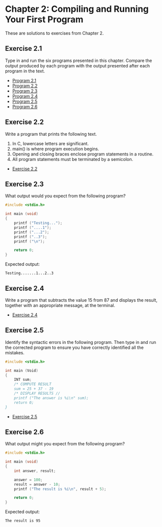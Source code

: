 # Chapter 2: Compiling and Running Your First Program

These are solutions to exercises from Chapter 2.

## Exercise 2.1

Type in and run the six programs presented in this chapter. Compare the output produced by each program with the output presented after each program in the text.

* [Program 2.1](exercise-01/prog2-1.c)
* [Program 2.2](exercise-01/prog2-2.c)
* [Program 2.3](exercise-01/prog2-3.c)
* [Program 2.4](exercise-01/prog2-4.c)
* [Program 2.5](exercise-01/prog2-5.c)
* [Program 2.6](exercise-01/prog2-6.c)

## Exercise 2.2

Write a program that prints the following text.  
  1. In C, lowercase letters are significant.  
  2. main() is where program execution begins.  
  3. Opening and closing braces enclose program statements in a routine.  
  4. All program statements must be terminated by a semicolon.

* [Exercise 2.2](exercise-02/exercise-02.c)

## Exercise 2.3

What output would you expect from the following program?

```c
#include <stdio.h>

int main (void)
{
    printf ("Testing...");
    printf ("....1");
    printf ("...2");
    printf ("..3");
    printf ("\n");

    return 0;
}
```

Expected output:

`Testing.......1...2..3`

## Exercise 2.4

Write a program that subtracts the value 15 from 87 and displays the result, together with an appropriate message, at the terminal.

* [Exercise 2.4](exercise-04/exercise-04.c)

## Exercise 2.5

Identify the syntactic errors in the following program. Then type in and run the corrected program to ensure you have correctly identified all the mistakes.

```c
#include <stdio.h>

int main (Void)
{
    INT sum;
    /* COMPUTE RESULT
    sum = 25 + 37 - 19
    /* DISPLAY RESULTS //
    printf ("The answer is %i\n" sum);
    return 0;
}
```

* [Exercise 2.5](exercise-05/exercise-05.c)

## Exercise 2.6

What output might you expect from the following program?

```c
#include <stdio.h>

int main (void)
{
    int answer, result;

    answer = 100;
    result = answer - 10;
    printf ("The result is %i\n", result + 5);

    return 0;
}
```

Expected output:

`The result is 95`
